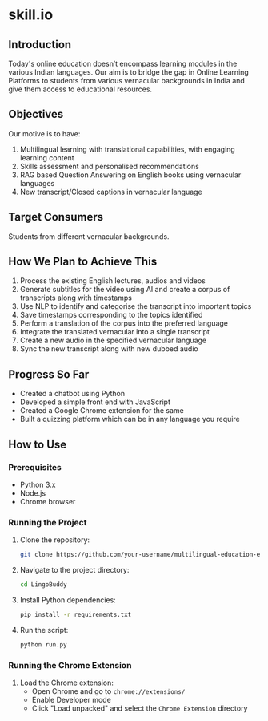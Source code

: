 # skill.io

## Introduction

Today's online education doesn’t encompass learning modules in the various Indian languages. Our aim is to bridge the gap in Online Learning Platforms to students from various vernacular backgrounds in India and give them access to educational resources.

## Objectives

Our motive is to have:
1. Multilingual learning with translational capabilities, with engaging learning content
2. Skills assessment and personalised recommendations
3. RAG based Question Answering on English books using vernacular languages
4. New transcript/Closed captions in vernacular language

## Target Consumers

Students from different vernacular backgrounds.

## How We Plan to Achieve This

1. Process the existing English lectures, audios and videos
2. Generate subtitles for the video using AI and create a corpus of transcripts along with timestamps
3. Use NLP to identify and categorise the transcript into important topics
4. Save timestamps corresponding to the topics identified
5. Perform a translation of the corpus into the preferred language
6. Integrate the translated vernacular into a single transcript
7. Create a new audio in the specified vernacular language
8. Sync the new transcript along with new dubbed audio

## Progress So Far

- Created a chatbot using Python
- Developed a simple front end with JavaScript
- Created a Google Chrome extension for the same
- Built a quizzing platform which can be in any language you require

## How to Use

### Prerequisites

- Python 3.x
- Node.js
- Chrome browser

### Running the Project

1. Clone the repository:
    ```bash
    git clone https://github.com/your-username/multilingual-education-enhancer.git
    ```
2. Navigate to the project directory:
    ```bash
    cd LingoBuddy
    ```
3. Install Python dependencies:
    ```bash
    pip install -r requirements.txt
    ```
4. Run the script:
    ```bash
    python run.py
    ```

### Running the Chrome Extension

1. Load the Chrome extension:
    - Open Chrome and go to `chrome://extensions/`
    - Enable Developer mode
    - Click "Load unpacked" and select the `Chrome Extension` directory

